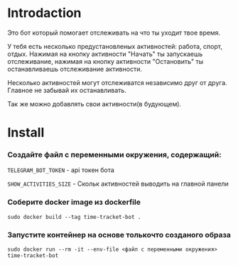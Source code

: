 # Introdaction
Это бот который помогает отслеживать на что ты уходит твое время.

У тебя есть несколько предустановленых активностей: работа, спорт, отдых. Нажимая на кнопку
активности \"Начать\" ты запускаешь отслеживание, нажимая на кнопку активности \"Остановить\"
ты останавливаешь отслеживание активности.

Несколько активностей могут отслеживатся независимо
друг от друга. Главное не забывай их останавливать.

Так же можно добавлять свои активности(в будующем).

# Install
### Создайте файл с переменными окружения, содержащий:
`TELEGRAM_BOT_TOKEN` - api токен бота

`SHOW_ACTIVITIES_SIZE` - Скольк активностей выводить на главной панели

### Соберите docker image из dockerfile

`sudo docker build --tag time-tracket-bot .`

### Запустите контейнер на основе толькочто созданого образа

`sudo docker run --rm -it --env-file <файл с переменными окружения> time-tracket-bot`